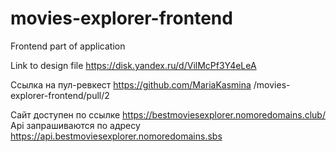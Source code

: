 # movies-explorer-frontend

Frontend part of application

Link to design file https://disk.yandex.ru/d/VilMcPf3Y4eLeA

Ссылка на пул-ревкест https://github.com/MariaKasmina /movies-explorer-frontend/pull/2

Сайт доступен по ссылке https://bestmoviesexplorer.nomoredomains.club/
Api запрашиваются по адресу https://api.bestmoviesexplorer.nomoredomains.sbs
